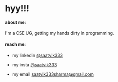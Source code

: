 # **hyy!!!**

#### about me:
<!-- ![aboutme](https://user-images.githubusercontent.com/75624562/154798631-ff499d69-8b9d-49c1-bcad-d835f0df6a83.png) -->

I'm a CSE UG, getting my hands dirty in programming.

#### reach me:

- my linkedin [@saatvik333](https://linkedin.com/in/saatvik333)

- my insta [@saatvik333](https://instagram.com/saatvik333)
  
- my email saatvik333sharma@gmail.com
